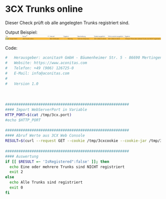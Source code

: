 # 3CX Trunks online
Dieser Check prüft ob alle angelegten Trunks registriert sind.

Output Beispiel:
![Output Beispiel](../_images/image-20221128212953-12.png)

Code:
```bash
#   Herausgeber: aconitas® GmbH - Bäumenheimer Str. 5 - 86690 Mertingen
#   Website: https://www.aconitas.com
#   Telefon: +49 (906) 126725-0
#   E-Mail: info@aconitas.com
#
#   Version 1.0



########################################################
#### Import WebServerPort in Variable
HTTP_PORT=$(cat /tmp/3cx.port)
#echo $HTTP_PORT

########################################################
#### Abruf Werte aus 3CX Web Console
RESULT=$(curl --request GET --cookie /tmp/3cxcookie --cookie-jar /tmp/3cxcookie -s localhost:${HTTP_PORT}/api/TrunkList)

########################################################
#### Auswertung
if [[ $RESULT =~ 'IsRegistered":false' ]]; then
  echo Eine oder mehrere Trunks sind NICHT registriert
  exit 2
else
  echo Alle Trunks sind registriert
  exit 0
fi
```